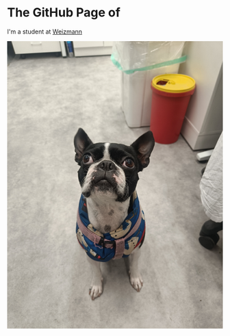 # The GitHub Page of 

I'm a student at [Weizmann](https://www.weizmann.ac.il)

<img src="Mika.jpg" alt="Mika">